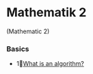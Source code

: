 # Mathematik 2
(Mathematic 2)

### Basics
- 1💠[What is an algorithm?](https://www.tutorialspoint.com/data_structures_algorithms/algorithms_basics.htm#)

